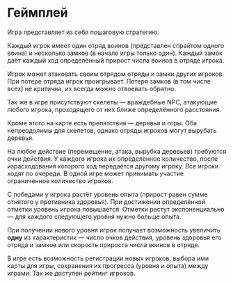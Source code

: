# Геймплей

Игра представляет из себя пошаговую стратегию.

Каждый игрок имеет один отряд воинов (представлен спрайтом одного воина) и
несколько замков (в начале игры только один). Каждый замок даёт каждый ход
определённый прирост числа воинов в отряде игрока.

Игрок может атаковать своим отрядом отряды и замки других игроков. При потере
отряда игрок проигрывает. Потеря замков (в том числе всех) не критична, их
всегда можно отвоевать обратно.

Так же в игре присутствуют скелеты &mdash; враждебные NPC, атакующие любого
игрока, проходящего от них ближе определённого расстояния.

Кроме этого на карте есть препятствия &mdash; деревья и горы. Оба непреодолимы
для скелетов, однако отряды игроков могут вырубать деревья.

На любое действие (перемещение, атака, вырубка деревьев) требуются очки
действия. У каждого игрока их определённое количество, после израсходования
которого ход передаётся другому игроку. Все игроки ходят по очереди. В одной
игре может принимать участие ограниченное количество игроков.

С победами у игрока растёт уровень опыта (прирост равен сумме отнятого у
противника здоровья). При достижении определённой отметки уровень игрока
повышается. Отметки растут экспоненциально &mdash; для каждого следующего уровня
нужно больше опыта.

При получении нового уровня игрок получает возможность увеличить **одну** из
характеристик &mdash; число очков действия, уровень здоровья его отряда и замков
или скорость прироста числа воинов в отряде.

В игре есть возможность регистрации новых игроков, выбора ими карты для игры,
сохранения их прогресса (уровня и опыта) между играми. Так же доступен рейтинг
игроков.
